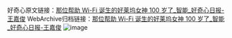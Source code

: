 好奇心原文链接：[那位帮助 Wi-Fi 诞生的好莱坞女神 100 岁了_智能_好奇心日报-王嘉俊](https://www.qdaily.com/articles/3417.html)
WebArchive归档链接：[那位帮助 Wi-Fi 诞生的好莱坞女神 100 岁了_智能_好奇心日报-王嘉俊](http://web.archive.org/web/20190623152153/https://www.qdaily.com/articles/3417.html)
![image](http://ww3.sinaimg.cn/large/007d5XDply1g3vas93ix7j30u03cyb29)